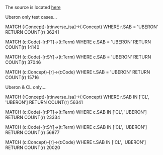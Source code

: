The source is located [here](https://pitt-my.sharepoint.com/personal/jos220_pitt_edu/_layouts/15/onedrive.aspx?id=%2Fpersonal%2Fjos220%5Fpitt%5Fedu%2FDocuments%2FOWLNETS%2DUMLS%2DGRAPH)

Uberon only test cases...

MATCH (:Concept)-[r:inverse_isa]->(:Concept) WHERE r.SAB = 'UBERON' RETURN COUNT(r)
36241

MATCH (c:Code)-[r:PT]->(t:Term) WHERE c.SAB = 'UBERON' RETURN COUNT(r)
14140

MATCH (c:Code)-[r:SY]->(t:Term) WHERE c.SAB = 'UBERON' RETURN COUNT(r)
37046

MATCH (c:Concept)-[r]->(t:Code) WHERE t.SAB = 'UBERON' RETURN COUNT(r)
15716

Uberon & CL only....

MATCH (:Concept)-[r:inverse_isa]->(:Concept) WHERE r.SAB IN ['CL', 'UBERON'] RETURN COUNT(r)
56341

MATCH (c:Code)-[r:PT]->(t:Term) WHERE c.SAB IN ['CL', 'UBERON'] RETURN COUNT(r)
23334

MATCH (c:Code)-[r:SY]->(t:Term) WHERE c.SAB IN ['CL', 'UBERON'] RETURN COUNT(r)
56877

MATCH (c:Concept)-[r]->(t:Code) WHERE t.SAB IN ['CL', 'UBERON'] RETURN COUNT(r)
20020
